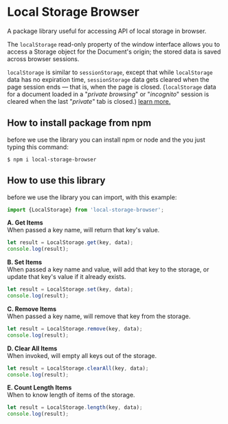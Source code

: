 # Local Storage Browser
A package library useful for accessing API of local storage in browser.

The `localStorage` read-only property of the window interface allows you to access a Storage object for the Document's origin; the stored data is saved across browser sessions.

`localStorage` is similar to `sessionStorage`, except that while `localStorage` data has no expiration time, `sessionStorage` data gets cleared when the page session ends — that is, when the page is closed. (`localStorage` data for a document loaded in a "*private browsing*" or "*incognito*" session is cleared when the last "*private*" tab is closed.)  [learn more.](https://developer.mozilla.org/en-US/docs/Web/API/Window/localStorage) 

## How to install package from npm
before we use the library you can install npm or node and the you just typing this command:
```
$ npm i local-storage-browser
```

## How to use this library
before we use the library you can import, with this example:
```js
import {LocalStorage} from 'local-storage-browser';
```
**A. Get Items**  
When passed a key name, will return that key's value.
```js
let result = LocalStorage.get(key, data);
console.log(result);
```
**B. Set Items**  
When passed a key name and value, will add that key to the storage, or update that key's value if it already exists.
```js
let result = LocalStorage.set(key, data);
console.log(result);
```
**C. Remove Items**   
When passed a key name, will remove that key from the storage.
```js
let result = LocalStorage.remove(key, data);
console.log(result);
```
**D. Clear All Items**  
When invoked, will empty all keys out of the storage.
```js
let result = LocalStorage.clearAll(key, data);
console.log(result);
```
**E. Count Length Items**  
When to know length of items of the storage. 
```js
let result = LocalStorage.length(key, data);
console.log(result);
```